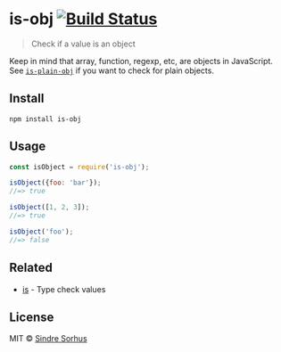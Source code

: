 # is-obj [![Build Status](https://travis-ci.org/sindresorhus/is-obj.svg?branch=master)](https://travis-ci.org/sindresorhus/is-obj)

> Check if a value is an object

Keep in mind that array, function, regexp, etc, are objects in JavaScript.<br>
See [`is-plain-obj`](https://github.com/sindresorhus/is-plain-obj) if you want to check for plain objects.

## Install

```
npm install is-obj
```

## Usage

```js
const isObject = require('is-obj');

isObject({foo: 'bar'});
//=> true

isObject([1, 2, 3]);
//=> true

isObject('foo');
//=> false
```

## Related

- [is](https://github.com/sindresorhus/is) - Type check values

## License

MIT © [Sindre Sorhus](https://sindresorhus.com)

